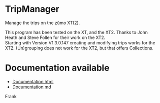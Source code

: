 ﻿# TripManager
Manage the trips on the z&#0361;mo XT(2).

This program has been tested on the XT, and the XT2. Thanks to John Heath and Steve Follen for their work on the XT2.<br>
Starting with Version V1.3.0.147 creating and modifying trips works for the XT2. (Un)grouping does not work for the XT2, but that offers Collections.<br>

# Documentation available

 - [Documentation html](https://htmlpreview.github.io/?https://github.com/FrankBijnen/TripManager/blob/main/TripManager/docs/README.md)
 - [Documentation md](TripManager/docs/README.md)

Frank


